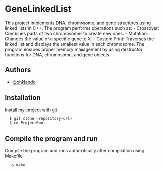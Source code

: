 # GeneLinkedList

This project implements DNA, chromosome, and gene structures using linked lists in C++. The program performs operations such as:
    - Crossover: Combines parts of two chromosomes to create new ones.
    - Mutation: Changes the value of a specific gene to X.
    - Custom Print: Traverses the linked list and displays the smallest value in each chromosome.
The program ensures proper memory management by using destructor functions for DNA, chromosome, and gene objects.

## Authors

- [@ohNando](https://github.com/ohNando/)

## Installation

Install my-project with git

```bash
  $ git clone <repository-url>  
  $ cd ProjectRoot  
```
## Compile the program and run

Compile the program and runs automatically after compilation using Makefile

```bash
   $ make
```
